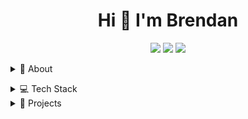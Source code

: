 <h1 align="center">Hi 👋 I'm Brendan </h1> 

<!-- Social/Contact -->
<p align="center">
<a href="https://www.linkedin.com/in/brendan-andresen/"><img src="https://img.shields.io/badge/Brendan%20Andresen-blue?logo=linkedin"></a>
<a href="https://www.youtube.com/@octcuda7821"><img src="https://img.shields.io/badge/Octcuda-ff0000?logo=youtube&logoColor=white&labelColor=ff0000"></a>
<a href="https://gist.githubusercontent.com/BAndresen/1ca9809fef780170188122f2b23520a5/raw/47ca9955f896831b5a3f0827633d158276ce3eea/scuba-technology-public-key.asc"><img src="https://img.shields.io/badge/PGP%20Public%20Key-209c25"></a>

</p>
   
<!-- About Section -->
<details>
  <summary>🧑 About</summary>
  <p>
     <img align="right" width="200" src="https://github.com/BAndresen/BAndresen/blob/main/assets/teaching.png" alt="Brendan Andresen"/>
  </p>
<blockquote>
   <p>
In 2023, driven by a growing interest in technology, I transitioned from my role at UBC to pursue an education in software development. I founded Scuba Technology, a company specializing in web development services for scuba diving businesses. My goal is to leverage my extensive diving experience and technological expertise to provide value to the diving community. In addition, I actively develop open-source software for the dive community, including the Instructor Assistant, a free tool to help PADI Instructors complete course paperwork efficiently.
</p><p>
My career began as a Dive Shop Manager at Canada’s Oldest Diving Club, located on the University of British Columbia (UBC) campus. Over 14 years, I managed annual budgets, drove both e-commerce and in-person sales, and organized course logistics. Additionally, I served as a PADI Scuba Diving Instructor, certifying hundreds of students and achieving the highest rank of PADI Course Director. As a Course Director, I focused on professional development, conducting Instructor Development Courses at UBC for 10 years with a 100% candidate pass rate on the PADI Instructor Exam.

</blockquote>
</details>
</p>

<details>
  <summary>💻 Tech Stack</summary>

| **Category** | **Technologies** |
| - | - |
**Frontend** | [![React](https://img.shields.io/static/v1?label=&message=React&color=61DAFB&logo=react&logoColor=FFFFFF)](https://reactjs.org/) ![HTML](https://img.shields.io/badge/HTML-e34e26?logo=html5&logoColor=white&labelColor=e34e26) ![Bootstrap](https://img.shields.io/badge/Bootstrap-8312fa?logo=bootstrap&logoColor=white&labelColor=8312fa)
**Core** | [![JavaScript](https://img.shields.io/static/v1?label=&message=JavaScript&color=F7DF1E&logo=javascript&logoColor=FFFFFF)](https://www.javascript.com/)  [![Python](https://img.shields.io/static/v1?label=&message=Python&color=3C78A9&logo=python&logoColor=FFFFFF)](https://www.python.org/) [![Node.js](https://img.shields.io/static/v1?label=&message=Node.js&color=339933&logo=nodedotjs&logoColor=FFFFFF)](https://nodejs.org/)
**Cloud** | ![AWS](https://img.shields.io/badge/AWS-ff9900?logo=amazon&logoColor=white&labelColor=ff9900)
**Web** | ![Django](https://img.shields.io/badge/Django-092e20?logo=Django&logoColor=white&labelColor=092e20) ![Nginx](https://img.shields.io/badge/Nginx-0e9748?logo=nginx&logoColor=white&labelColor=0e9748)
**AI** | ![Spacy](https://img.shields.io/badge/spaCy-09a3d5?logo=spacy&logoColor=white)
**Build and Release** | ![NSIS](https://img.shields.io/badge/NSIS-f0453f?logo=NSIS&logoColor=white&labelColor=f0453f) ![Github Actions](https://img.shields.io/badge/GitHub%20Actions-2088ff?logo=github%20actions&logoColor=white&labelColor=2088ff)
**Database** | ![Sqlite](https://img.shields.io/badge/SQlite-1686ce?logo=sqlite&logoColor=white&labelColor=1686ce) ![MySQL](https://img.shields.io/badge/MySQL-e48e00?logo=mysql&logoColor=white&labelColor=e48e00)
**Testing** |[![Selenium](https://img.shields.io/static/v1?label=&message=Selenium&color=43B02A&logo=selenium&logoColor=FFFFFF)](https://www.selenium.dev/)
**Editors** | ![Pycharm](https://img.shields.io/badge/PyCharm-21d789?logo=pycharm&logoColor=white&labelColor=21d789) [![VS Code](https://img.shields.io/static/v1?label=&message=VS%20Code&color=25aef2&logo=visualstudiocode&logoColor=FFFFFF)](https://code.visualstudio.com/)
**E-commerce** | ![Shopify](https://img.shields.io/badge/Shopify-96bf47?logo=shopify&logoColor=white&labelColor=96bf47)
**Content Management System** | ![Wordpres](https://img.shields.io/badge/Wordpress-21759b?logo=wordpress&logoColor=white&labelColor=21759b)
**Security Tools** | ![bitward](https://img.shields.io/badge/Bitwarden-175ddc?logo=bitwarden&logoColor=white&labelColor=175ddc)
**Hardward and Embedded Systems** | ![Raspberry Pi](https://img.shields.io/badge/Raspberry%20Pi-c02449?logo=raspberry%20pi&logoColor=white&labelColor=c02449)
**Graphic Design**  | ![GIMP](https://img.shields.io/badge/GIMP-5e5746?logo=gimp&logoColor=white&labelColor=5e5746) ![Inkscape](https://img.shields.io/badge/Inkscape-2f2f2f?logo=inkscape&logoColor=white&labelColor=2f2f2f)
  
</details>

<!-- About Section -->
<details>
  <summary>💼 Projects</summary>
   
### Toja
_A desktop application to track and optimize users job applications and optimize resume_
<p>
   
**Stats**
<br>
<img src="https://img.shields.io/github/v/release/bandresen/toja">
<img src="https://img.shields.io/github/issues/bandresen/toja">
<img src="https://img.shields.io/github/downloads/bandresen/toja/total">
<img src="https://img.shields.io/github/actions/workflow/status/bandresen/toja/test.yml?label=test">
</p>

**Technologies**
<br>
[![Python](https://img.shields.io/static/v1?label=&message=Python&color=3C78A9&logo=python&logoColor=FFFFFF)](https://www.python.org/)
![NSIS](https://img.shields.io/badge/NSIS-f0453f?logo=NSIS&logoColor=white&labelColor=f0453f) ![Github Actions](https://img.shields.io/badge/GitHub%20Actions-2088ff?logo=github%20actions&logoColor=white&labelColor=2088ff)
![Static Badge](https://img.shields.io/badge/spaCy-09a3d5?logo=spacy&logoColor=white)
![Sqlite](https://img.shields.io/badge/SQlite-1686ce?logo=sqlite&logoColor=white&labelColor=1686ce)

----
### SeaSavvyDiver

---
### Instructor Assistant
<p>
<img src="https://img.shields.io/github/v/release/bandresen/instructor_assistant">
</p>

</details>

